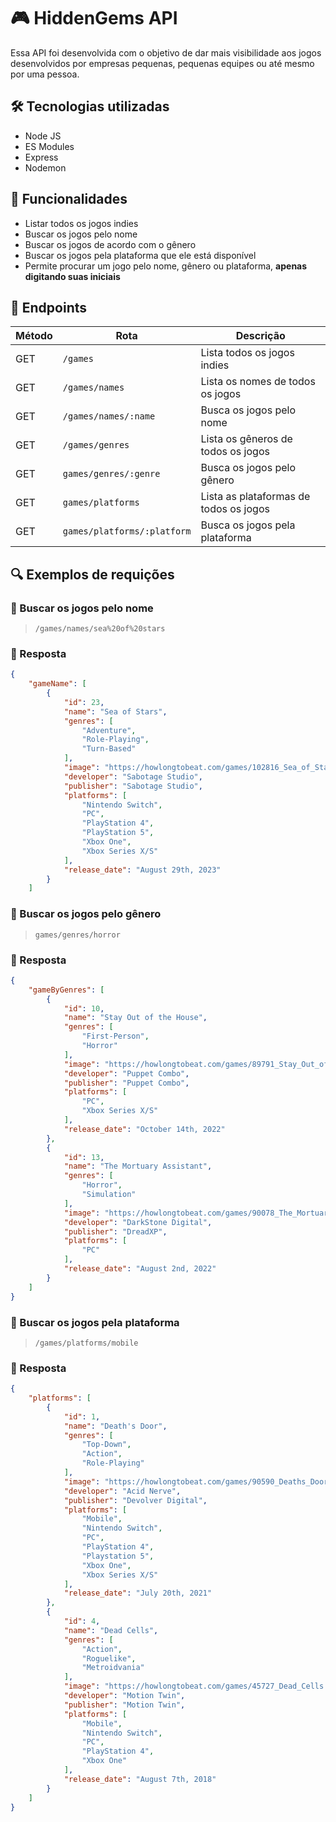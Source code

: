 # 🎮 HiddenGems API

Essa API foi desenvolvida com o objetivo de dar mais visibilidade aos jogos desenvolvidos por empresas pequenas, pequenas equipes ou até mesmo por uma pessoa.

## 🛠️ Tecnologias utilizadas 

- Node JS
- ES Modules
- Express
- Nodemon

## 🧠 Funcionalidades

- Listar todos os jogos indies
- Buscar os jogos pelo nome
- Buscar os jogos de acordo com o gênero
- Buscar os jogos pela plataforma que ele está disponível
- Permite procurar um jogo pelo nome, gênero ou plataforma, **apenas digitando suas iniciais**

## 🧭 Endpoints

| Método | Rota                        | Descrição                              |
|--------|-----------------------------|----------------------------------------|
| GET    | `/games`                    | Lista todos os jogos indies            |
| GET    | `/games/names`              | Lista os nomes de todos os jogos       |
| GET    | `/games/names/:name`        | Busca os jogos pelo nome               |
| GET    | `/games/genres`             | Lista os gêneros de todos os jogos     |
| GET    | `games/genres/:genre`       | Busca os jogos pelo gênero             |
| GET    | `games/platforms`           | Lista as plataformas de todos os jogos |
| GET    | `games/platforms/:platform` | Busca os jogos pela plataforma         |

## 🔍 Exemplos de requições

### 🔗 Buscar os jogos pelo nome

> `/games/names/sea%20of%20stars`

### 📄 Resposta
```json
{
	"gameName": [
		{
			"id": 23,
			"name": "Sea of Stars",
			"genres": [
				"Adventure",
				"Role-Playing",
				"Turn-Based"
			],
			"image": "https://howlongtobeat.com/games/102816_Sea_of_Stars.jpg?width=250",
			"developer": "Sabotage Studio",
			"publisher": "Sabotage Studio",
			"platforms": [
				"Nintendo Switch",
				"PC",
				"PlayStation 4",
				"PlayStation 5",
				"Xbox One",
				"Xbox Series X/S"
			],
			"release_date": "August 29th, 2023"
		}
	]
```

### 🔗 Buscar os jogos pelo gênero

> `games/genres/horror`

### 📄 Resposta
```json
{
	"gameByGenres": [
		{
			"id": 10,
			"name": "Stay Out of the House",
			"genres": [
				"First-Person",
				"Horror"
			],
			"image": "https://howlongtobeat.com/games/89791_Stay_Out_of_the_House.jpg?width=250",
			"developer": "Puppet Combo",
			"publisher": "Puppet Combo",
			"platforms": [
				"PC",
				"Xbox Series X/S"
			],
			"release_date": "October 14th, 2022"
		},
		{
			"id": 13,
			"name": "The Mortuary Assistant",
			"genres": [
				"Horror",
				"Simulation"
			],
			"image": "https://howlongtobeat.com/games/90078_The_Mortuary_Assistant.jpg?width=250",
			"developer": "DarkStone Digital",
			"publisher": "DreadXP",
			"platforms": [
				"PC"
			],
			"release_date": "August 2nd, 2022"
		}
	]
}
```

### 🔗 Buscar os jogos pela plataforma

> `/games/platforms/mobile`

### 📄 Resposta

```json
{
	"platforms": [
		{
			"id": 1,
			"name": "Death's Door",
			"genres": [
				"Top-Down",
				"Action",
				"Role-Playing"
			],
			"image": "https://howlongtobeat.com/games/90590_Deaths_Door.jpg?width=250",
			"developer": "Acid Nerve",
			"publisher": "Devolver Digital",
			"platforms": [
				"Mobile",
				"Nintendo Switch",
				"PC",
				"PlayStation 4",
				"Playstation 5",
				"Xbox One",
				"Xbox Series X/S"
			],
			"release_date": "July 20th, 2021"
		},
		{
			"id": 4,
			"name": "Dead Cells",
			"genres": [
				"Action",
				"Roguelike",
				"Metroidvania"
			],
			"image": "https://howlongtobeat.com/games/45727_Dead_Cells.jpg?width=250",
			"developer": "Motion Twin",
			"publisher": "Motion Twin",
			"platforms": [
				"Mobile",
				"Nintendo Switch",
				"PC",
				"PlayStation 4",
				"Xbox One"
			],
			"release_date": "August 7th, 2018"
		}
	]
}
```